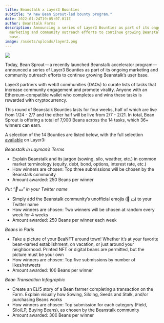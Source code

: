 ```yaml
---
title: Beanstalk x Layer3 Bounties
subtitle: "A new Bean Sprout-led bounty program."
date: 2022-01-24T19:05:07.011Z
author: Beanstalk Farms
description: Announcing a series of Layer3 Bounties as part of its ongoing
  marketing and community outreach efforts to continue growing Beanstalk’s user
  base.
image: /assets/uploads/layer3.png
---
```



![](https://cdn-images-1.medium.com/max/800/0*Bv9_zJeMTfj9R_gm)

Today, Bean Sprout — a recently launched Beanstalk accelerator program — announced a series of Layer3 Bounties as part of its ongoing marketing and community outreach efforts to continue growing Beanstalk’s user base.

Layer3 partners with web3 communities (DAOs) to curate lists of tasks that increase community engagement and promote virality. Anyone with an Ethereum-compatible wallet who completes and wins these tasks is rewarded with cryptocurrency.

This round of Beanstalk Bounties lasts for four weeks, half of which are live from 1/24 - 2/7 and the other half will be live from 2/7 - 2/21. In total, Bean Sprout is offering a total of 7,900 Beans across the 14 tasks, which 36+ winners can earn.

A selection of the 14 Bounties are listed below, with the full selection [available](https://alpha.layer3.xyz/daos/beanstalk) on Layer3:

_Beanstalk in Layman’s Terms_

*   Explain Beanstalk and its jargon (sowing, silo, weather, etc.) in common market terminology (equity, debt, bond, options, interest rate, etc.)
*   How winners are chosen: Top three submissions will be chosen by the Beanstalk community
*   Amount awarded: 250 Beans per winner

_Put “🌱 💵” in your Twitter name_

*   Simply add the Beanstalk community’s unofficial emojis (🌱 💵) to your Twitter name
*   How winners are chosen: Two winners will be chosen at random every week for 4 weeks
*   Amount awarded: 250 Beans per winner each week

_Beans in Paris_

*   Take a picture of your BeaNFT around town! Whether it’s at your favorite bean-named establishment, on vacation, or just around your neighborhood. Printed NFT or digital beans are permitted, but the picture must be your own
*   How winners are chosen: Top five submissions by number of likes/retweets
*   Amount awarded: 100 Beans per winner

_Bean Transaction Infographic_

*   Create an ELI5 story of a Bean farmer completing a transaction on the Farm. Explain visually how Sowing, Siloing, Seeds and Stalk, and/or purchasing Beans works
*   How winners are chosen: Top submission for each category (Field, Silo/LP, Buying Beans), as chosen by the Beanstalk community
*   Amount awarded: 300 Beans per winner